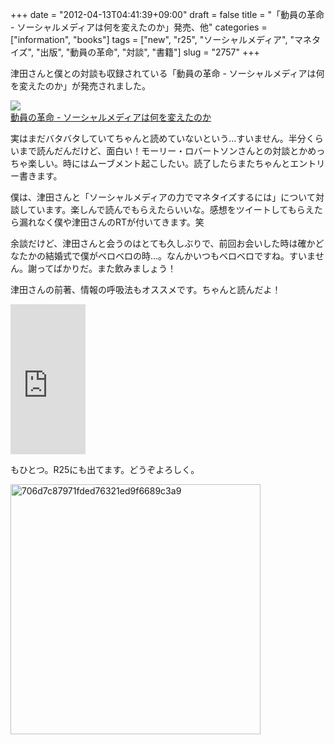 +++
date = "2012-04-13T04:41:39+09:00"
draft = false
title = "「動員の革命 - ソーシャルメディアは何を変えたのか」発売、他"
categories = ["information", "books"]
tags = ["new", "r25", "ソーシャルメディア", "マネタイズ", "出版", "動員の革命", "対談", "書籍"]
slug = "2757"
+++

津田さんと僕との対談も収録されている「動員の革命 - ソーシャルメディアは何を変えたのか」が発売されました。

<a href="http://www.amazon.co.jp/gp/product/4121504151/ref=as_li_ss_il?ie=UTF8&tag=ieiriblog-22&linkCode=as2&camp=247&creative=7399&creativeASIN=4121504151"><img border="0" src="http://ws.assoc-amazon.jp/widgets/q?_encoding=UTF8&Format=_SL160_&ASIN=4121504151&MarketPlace=JP&ID=AsinImage&WS=1&tag=ieiriblog-22&ServiceVersion=20070822" ></a><img src="http://www.assoc-amazon.jp/e/ir?t=ieiriblog-22&l=as2&o=9&a=4121504151" width="1" height="1" border="0" alt="" style="border:none !important; margin:0px !important;" /><br />
<a href="http://www.amazon.co.jp/gp/product/4121504151/ref=as_li_ss_il?ie=UTF8&tag=ieiriblog-22&linkCode=as2&camp=247&creative=7399&creativeASIN=4121504151">動員の革命 - ソーシャルメディアは何を変えたのか</a>

実はまだバタバタしていてちゃんと読めていないという…すいません。半分くらいまで読んだんだけど、面白い！モーリー・ロバートソンさんとの対談とかめっちゃ楽しい。時にはムーブメント起こしたい。読了したらまたちゃんとエントリー書きます。

僕は、津田さんと「ソーシャルメディアの力でマネタイズするには」について対談しています。楽しんで読んでもらえたらいいな。感想をツイートしてもらえたら漏れなく僕や津田さんのRTが付いてきます。笑

余談だけど、津田さんと会うのはとても久しぶりで、前回お会いした時は確かどなたかの結婚式で僕がベロベロの時…。なんかいつもベロベロですね。すいません。謝ってばかりだ。また飲みましょう！

津田さんの前著、情報の呼吸法もオススメです。ちゃんと読んだよ！

<iframe src="http://rcm-jp.amazon.co.jp/e/cm?lt1=_blank&bc1=000000&IS2=1&bg1=FFFFFF&fc1=000000&lc1=0000FF&t=ieiriblog-22&o=9&p=8&l=as4&m=amazon&f=ifr&ref=ss_til&asins=4255006210" style="width:120px;height:240px;" scrolling="no" marginwidth="0" marginheight="0" frameborder="0"></iframe>

もひとつ。R25にも出てます。どうぞよろしく。

<img src="/images/2012/04/706d7c87971fded76321ed9f6689c3a9.png" alt="706d7c87971fded76321ed9f6689c3a9" title="706d7c87971fded76321ed9f6689c3a9.png" border="0" width="400"  />
